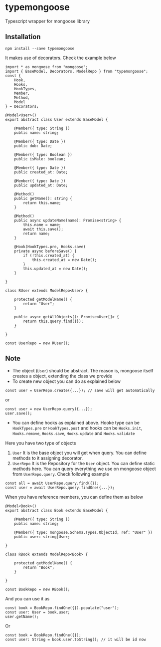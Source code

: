 # typemongoose
Typescript wrapper for mongoose library

## Installation
```
npm install --save typemongoose
```

It makes use of decorators. Check the example below
```
import * as mongoose from "mongoose";
import { BaseModel, Decorators, ModelRepo } from "typemongoose";
const {
    Hook,
    Hooks,
    HookTypes,
    Member,
    Method,
    Model
} = Decorators;

@Model<User>()
export abstract class User extends BaseModel {

    @Member({ type: String })
    public name: string;

    @Member({ type: Date })
    public dob: Date;

    @Member({ type: Boolean })
    public isMale: boolean;

    @Member({ type: Date })
    public created_at: Date;

    @Member({ type: Date })
    public updated_at: Date;

    @Method()
    public getName(): string {
        return this.name;
    }

    @Method()
    public async updateName(name): Promise<string> {
        this.name = name;
        await this.save();
        return name;
    }

    @Hook(HookTypes.pre, Hooks.save)
    private async beforeSave() {
        if (!this.created_at) {
            this.created_at = new Date();
        }
        this.updated_at = new Date();
    }

}

class RUser extends ModelRepo<User> {

    protected getModelName() {
        return "User";
    }

    public async getAllObjects(): Promise<User[]> {
        return this.query.find({});
    }

}

const UserRepo = new RUser();
```
## Note
- The object (```User```) should be abstract. The reason is, mongoose itself creates a object, extending the class we provide
- To create new object you can do as explained below
```
const user = UserRepo.create({...}); // save will get automatically
```
or
```
const user = new UserRepo.query({...});
user.save();
```
- You can define hooks as explained above. Hooke type can be `HookTypes.pre` or `HookTypes.post` and hooks can be `Hooks.init`, `Hooks.remove`, `Hooks.save`, `Hooks.update` and `Hooks.validate`

Here you have two type of objects
1. ```User```
  It is the base object you will get when query. You can define methods to it assigning decorator.
2. ```UserRepo```
  It is the Repository for the ```User``` object. You can define static methods here. You can query everything we use on mongoose object from ```UserRepo.query```. Check following example

```
const all = await UserRepo.query.find({});
const user = await UserRepo.query.findOne({...});
```
When you have reference members, you can define them as below
```
@Model<Book>()
export abstract class Book extends BaseModel {

    @Member({ type: String })
    public name: string;

    @Member({ type: mongoose.Schema.Types.ObjectId, ref: "User" })
    public user: string|User;

}

class RBook extends ModelRepo<Book> {

    protected getModelName() {
        return "Book";
    }

}

const BookRepo = new RBook();
```
And you can use it as
```
const book = BookRepo.findOne({}).populate("user");
const user: User = book.user;
user.getName();
```
Or
```
const book = BookRepo.findOne({});
const user: String = book.user.toString(); // it will be id now
```
